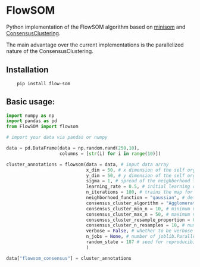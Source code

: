 # FlowSOM

Python implementation of the FlowSOM algorithm based on [minisom](https://github.com/JustGlowing/minisom) and [ConsensusClustering](https://github.com/ZigaSajovic/Consensus_Clustering).

The main advantage over the current implementations is the parallelized nature of the ConsensusClustering.

## Installation

```
    pip install flow-som

```

## Basic usage:

```python
import numpy as np
import pandas as pd
from FlowSOM import flowsom

# import your data via pandas or numpy

data = pd.DataFrame(data = np.random.rand(250,10),
                    columns = [str(i) for i in range(10)])

cluster_annotations = flowsom(data = data, # input data array
                              x_dim = 50, # x dimension of the self organized map
                              y_dim = 50, # y dimension of the self organized map
                              sigma = 1, # spread of the neighborhood function
                              learning_rate = 0.5, # initial learning rate
                              n_iterations = 100, # trains the map for 100 iterations
                              neighborhood_function = "gaussian", # defines the neighborhood function
                              consensus_cluster_algorithm = "AgglomerativeClustering", # runs Consensus Clustering with Agglomerative Clustering
                              consensus_cluster_min_n = 10, # minimum n_clusters to check for optimal clustering
                              consensus_cluster_max_n = 50, # maximum n_clusters to check for optimal clustering
                              consensus_cluster_resample_proportion = 0.5, # resample proportion for the consensus finding
                              consensus_cluster_n_resamples = 10, # number of resamples for consensus clustering
                              verbose = False, # whether to be verbose
                              n_jobs = None, # number of joblib.Parallel threads
                              random_state = 187 # seed for reproducibility of the results
                              )

data["flowsom_consensus"] = cluster_annotations

```
